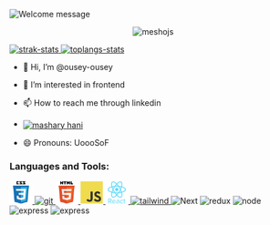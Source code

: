 ![Welcome message](https://readme-typing-svg.demolab.com?font=Silkscreen&duration=3000&pause=1500&color=white&width=1000&lines=Hey%2C+I'm+YOosSef+<3;Welcome+to+my+GitHub+:%29; "Welcome Message")

<p align="center"> <img src="https://komarev.com/ghpvc/?username=ousey-ousey&label=Profile%20views&color=0e75b6&style=flat" alt="meshojs" /> </p>

<a href="#">
    <img alt="strak-stats" height="140em" src="https://github-readme-streak-stats.herokuapp.com/?user=ousey-ousey&theme=omni&hide_border=true&theme=ayu-mirage" /> 
    <img alt="toplangs-stats" height="140em" src="https://github-readme-stats.vercel.app/api/top-langs/?username=ousey-ousey&layout=compact&hide_border=true&theme=ayu-mirage" />    
</a>


- 👋 Hi, I’m @ousey-ousey
- 👀 I’m interested in frontend 
- 📫 How to reach me through linkedin 


- <a href="https://www.linkedin.com/in/yousef-alnoumany/" target="blank"><img align="center" src="https://raw.githubusercontent.com/rahuldkjain/github-profile-readme-generator/master/src/images/icons/Social/linked-in-alt.svg" alt="mashary hani" height="30" width="40" /></a>
- 😄 Pronouns: UoooSoF




<h3 align="left">Languages and Tools:</h3>
<p align="left"> <a href="https://www.w3schools.com/css/" target="_blank" rel="noreferrer"> <img src="https://raw.githubusercontent.com/devicons/devicon/master/icons/css3/css3-original-wordmark.svg" alt="css3" width="40" height="40"/> </a> <a href="https://git-scm.com/" target="_blank" rel="noreferrer"> <img src="https://www.vectorlogo.zone/logos/git-scm/git-scm-icon.svg" alt="git" width="40" height="40"/> </a> <a href="https://www.w3.org/html/" target="_blank" rel="noreferrer"> <img src="https://raw.githubusercontent.com/devicons/devicon/master/icons/html5/html5-original-wordmark.svg" alt="html5" width="40" height="40"/> </a> <a href="https://developer.mozilla.org/en-US/docs/Web/JavaScript" target="_blank" rel="noreferrer"> <img src="https://raw.githubusercontent.com/devicons/devicon/master/icons/javascript/javascript-original.svg" alt="javascript" width="40" height="40"/> </a> <a href="https://reactjs.org/" target="_blank" rel="noreferrer"> <img src="https://raw.githubusercontent.com/devicons/devicon/master/icons/react/react-original-wordmark.svg" alt="react" width="40" height="40"/> </a> <a href="https://tailwindcss.com/" target="_blank" rel="noreferrer"> <img src="https://www.vectorlogo.zone/logos/tailwindcss/tailwindcss-icon.svg" alt="tailwind" width="40" height="40"/> </a>

  <img src="https://www.vectorlogo.zone/logos/nextjs/nextjs-icon.svg" alt="Next" width="40" height="40"/>
  <img src="https://www.vectorlogo.zone/logos/js_redux/js_redux-icon.svg" alt="redux" width="40" height="40"/>
  <img src="https://www.vectorlogo.zone/logos/nodejs/nodejs-icon.svg" alt="node" width="40" height="40"/>
  <img src="https://www.vectorlogo.zone/logos/expressjs/expressjs-icon.svg" alt="express" width="40" height="40"/>
  <img src="https://www.vectorlogo.zone/logos/mongodb/mongodb-icon.svg" alt="express" width="40" height="40"/>





</p>




 

<!---

ousey-ousey/ousey-ousey is a ✨ special ✨ repository because its `README.md` (this file) appears on your GitHub profile.
You can click the Preview link to take a look at your changes.
--->
